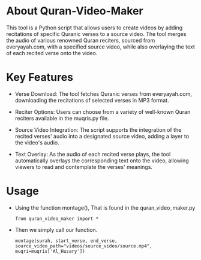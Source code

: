 # About Quran-Video-Maker
This tool is a Python script that allows users to create videos by adding recitations of specific Quranic verses to a source video. The tool merges the audio of various renowned Quran reciters, sourced from everyayah.com, with a specified source video, while also overlaying the text of each recited verse onto the video.
# Key Features

- Verse Download: The tool fetches Quranic verses from everyayah.com, downloading the recitations of selected verses in MP3 format.

- Reciter Options: Users can choose from a variety of well-known Quran reciters available in the muqris.py file.
  
- Source Video Integration: The script supports the integration of the recited verses' audio into a designated source video, adding a layer to the video's audio.
  
- Text Overlay: As the audio of each recited verse plays, the tool automatically overlays the corresponding text onto the video, allowing viewers to read and contemplate the verses' meanings.

# Usage

- Using the function montage(), That is found in the quran_video_maker.py

  `from quran_video_maker import *`

- Then we simply call our function.

  `montage(surah, start_verse, end_verse, source_video_path="videos/source_video/source.mp4", 
	muqri=muqris['Al_Husary'])`
  
